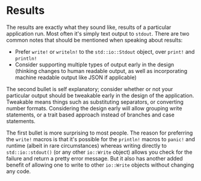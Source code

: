 # Results

The results are exactly what they sound like, results of a particular application run. Most often
it's simply text output to `stdout`. There are two common notes that should be mentioned when
speaking about results:

 * Prefer `write!` or `writeln!` to the `std::io::Stdout` object, over `print!` and `println!`
 * Consider supporting multiple types of output early in the design (thinking changes to human
   readable output, as well as incorporating machine readable output like JSON if applicable)

The second bullet is self explanatory; consider whether or not your particular output should be
tweakable early in the design of the application. Tweakable means things such as substituting
separators, or converting number formats. Considering the design early will allow grouping write
statements, or a trait based approach instead of branches and case statements.

The first bullet is more surprising to most people. The reason for preferring the `write!` macros is
that it's possible for the `println!` macros to `panic!` and runtime (albeit in rare circumstances)
whereas writing directly to `std::io::stdout()` (or any other `io::Write` object) allows you check
for the failure and return a pretty error message. But it also has another added benefit of allowing
one to write to other `io::Write` objects without changing any code.